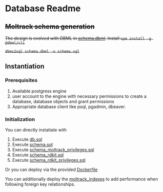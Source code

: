 
# Database Readme

## ~~Moltrack schema generation~~

~~The design is evolved with DBML in [schema.dbml](schema.dbml).  Install `npm install -g @dbml/cli`~~

~~`dbms2sql schema.dbml -o schema.sql`~~

## Instantiation

### Prerequisites

1. Available postgress engine
2. user account to the engine with necessary permissions to create a database, database objects and grant permissions
3. Appropriate database client like psql, pgadmin, dbeaver.

### Initialization

You can directly instatiate with 

1. Execute [db.sql](./db.sql)
1. Execute [schema.sql](./schema.sql)
1. Execute [schema_moltrack_privileges.sql](./schema_moltrack_privileges.sql)
1. Execute [schema_rdkit.sql](./schema_rdkit.sql)
1. Execute [schema_rdkit_privileges.sql](./schema_rdk_privileges.sql)


Or you can deploy via the provided [Dockerfile](../Dockerfile)

You can additionally deploy the [moltrack_indexes](moltrack_indexes.sql) to add performance when following foreign key relationships.